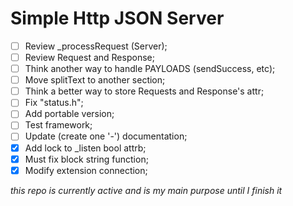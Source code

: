 # Simple Http JSON Server

- [ ] Review _processRequest (Server);
- [ ] Review Request and Response;
- [ ] Think another way to handle PAYLOADS (sendSuccess, etc);
- [ ] Move splitText to another section;
- [ ] Think a better way to store Requests and Response's attr;
- [ ] Fix "status.h";
- [ ] Add portable version;
- [ ] Test framework;
- [ ] Update (create one '-') documentation;
- [x] Add lock to _listen bool attrb;
- [x] Must fix block string function;
- [x] Modify extension connection;

*this repo is currently active and is my main purpose until I finish it*
